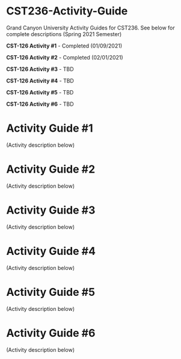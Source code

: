 # CST236-Activity-Guide  
Grand Canyon University Activity Guides for CST236. See below for complete descriptions (Spring 2021 Semester)
  
**CST-126 Activity #1**  - Completed (01/09/2021)

**CST-126 Activity #2**  - Completed (02/01/2021)

**CST-126 Activity #3**  - TBD

**CST-126 Activity #4**  - TBD

**CST-126 Activity #5**  - TBD

**CST-126 Activity #6**  - TBD

# Activity Guide #1
(Activity description below)

# Activity Guide #2
(Activity description below)

# Activity Guide #3
(Activity description below)

# Activity Guide #4
(Activity description below)

# Activity Guide #5
(Activity description below)

# Activity Guide #6
(Activity description below)
